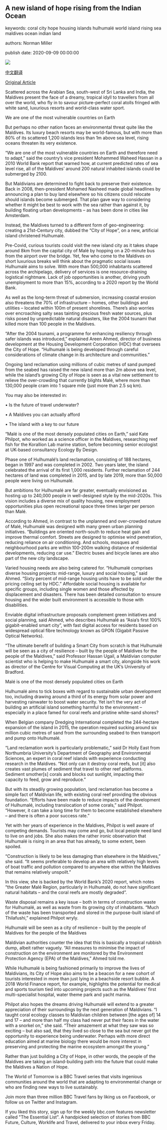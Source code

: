 ## A new island of hope rising from the Indian Ocean

keywords: coral city hope housing islands hulhumalé world island rising sea maldives ocean indian land

authors: Norman Miller

publish date: 2020-09-09 00:00:00

![](https://ychef.files.bbci.co.uk/624x351/p08p0nx6.jpg)

[中文翻译](A%20new%20island%20of%20hope%20rising%20from%20the%20Indian%20Ocean_zh.md)

[Original Article](https://www.bbc.com/travel/story/20200909-a-new-island-of-hope-rising-from-the-indian-ocean)

Scattered across the Arabian Sea, south-west of Sri Lanka and India, the Maldives present the face of a dreamy, tropical idyll to travellers from all over the world, who fly in to savour picture-perfect coral atolls fringed with white sand, luxurious resorts and world-class water sport.

We are one of the most vulnerable countries on Earth

But perhaps no other nation faces an environmental threat quite like the Maldives. Its luxury beach resorts may be world-famous, but with more than 80% of its scattered 1,200 islands less than 1m above sea level, rising oceans threaten its very existence.

“We are one of the most vulnerable countries on Earth and therefore need to adapt,” said the country’s vice president Mohammed Waheed Hassan in a 2010 World Bank report that warned how, at current predicted rates of sea level rise, all of the Maldives’ around 200 natural inhabited islands could be submerged by 2100.

But Maldivians are determined to fight back to preserve their existence. Back in 2008, then-president Mohamed Nasheed made global headlines by announcing a plan to buy land elsewhere so his citizens could relocate should islands become submerged. That plan gave way to considering whether it might be best to work with the sea rather than against it, by building floating urban developments – as has been done in cities like Amsterdam.

Instead, the Maldives turned to a different form of geo-engineering: creating a 21st-Century city, dubbed the “City of Hope”, on a new, artificial island christened Hulhumalé.

Pre-Covid, curious tourists could visit the new island city as it takes shape around 8km from the capital city of Malé by hopping on a 20-minute bus from the airport over the bridge. Yet, few who come to the Maldives on short luxurious breaks will think about the pragmatic social issues Hulhumalé aims to solve. With more than 500,000 inhabitants scattered across the archipelago, delivery of services is one resource-draining logistical nightmare. Lack of job opportunities is another, driving youth unemployment to more than 15%, according to a 2020 report by the World Bank.

As well as the long-term threat of submersion, increasing coastal erosion also threatens the 70% of infrastructure – homes, other buildings and utilities – located within 100m of present shorelines. There’s also worries over encroaching salty seas tainting precious fresh water sources, plus risks posed by unpredictable natural disasters, like the 2004 tsunami that killed more than 100 people in the Maldives.

“After the 2004 tsunami, a programme for enhancing resiliency through safer islands was introduced,” explained Areen Ahmed, director of business development at the Housing Development Corporation (HDC) that oversees the City of Hope. “Hulhumalé is being developed through careful considerations of climate change in its architecture and communities.”

Ongoing land reclamation using millions of cubic metres of sand pumped from the seabed has raised the new island more than 2m above sea level, while the island’s growing City of Hope is seen as a vital new settlement to relieve the over-crowding that currently blights Malé, where more than 130,000 people cram into 1 square mile (just more than 2.5 sq km).

You may also be interested in:

• Is the future of travel underwater?

• A Maldives you can actually afford

• The island with a key to our future

“Malé is one of the most densely populated cities on Earth,” said Kate Philpot, who worked as a science officer in the Maldives, researching reef fish for the Korallion Lab marine station, before becoming senior ecologist at UK-based consultancy Ecology By Design.

Phase one of Hulhumalé’s land reclamation, consisting of 188 hectares, began in 1997 and was completed in 2002. Two years later, the island celebrated the arrival of its first 1,000 residents. Further reclamation of 244 hectares of land was completed in 2015, and by late 2019, more than 50,000 people were living on Hulhumalé.

But ambitions for Hulhumalé are far greater, eventually envisioned as hosting up to 240,000 people in well-designed style by the mid-2020s. This vision includes a diverse mix of quality housing, new employment opportunities plus open recreational space three times larger per person than Malé.

According to Ahmed, in contrast to the unplanned and over-crowded nature of Malé, Hulhumalé was designed with many green urban planning initiatives. “Buildings are oriented north-south to reduce heat gain and improve thermal comfort. Streets are designed to optimise wind penetration, reducing reliance on air conditioning. And schools, mosques and neighbourhood parks are within 100-200m walking distance of residential developments, reducing car use.” Electric buses and bicycle lanes are also part of the new city landscape.

Varied housing needs are also being catered for. “Hulhumalé comprises diverse housing projects: mid-range, luxury and social housing,” said Ahmed. “Sixty percent of mid-range housing units have to be sold under the pricing ceiling set by HDC.” Affordable social housing is available for specific groups, including single women and those affected by displacement and disasters. There has been detailed consultation to ensure housing and the wider built environment is accessible to those with disabilities.

Enviable digital infrastructure proposals complement green initiatives and social planning, said Ahmed, who describes Hulhumalé as “Asia’s first 100% gigabit-enabled smart city”, with fast digital access for residents based on widespread optical fibre technology known as GPON (Gigabit Passive Optical Networks).

“The ultimate benefit of building a Smart City from scratch is that Hulhumalé will be seen as a city of resilience – built by the people of Maldives for the people of the Maldives,” said Professor Hassan Ugail, a Maldivian computer scientist who is helping to make Hulhumalé a smart city, alongside his work as director of the Centre for Visual Computing at the UK’s University of Bradford.

Malé is one of the most densely populated cities on Earth

Hulhumalé aims to tick boxes with regard to sustainable urban development too, including drawing around a third of its energy from solar power and harvesting rainwater to boost water security. Yet isn’t the very act of building an artificial island something harmful to the environment – especially in a place famed for coral reefs and pristine white-sand shores?

When Belgian company Dredging International completed the 244-hectare expansion of the island in 2015, the operation required sucking around six million cubic metres of sand from the surrounding seabed to then transport and pump onto Hulhumalé.

“Land reclamation work is particularly problematic,” said Dr Holly East from Northumbria University’s Department of Geography and Environmental Sciences, an expert in coral reef islands with experience conducting research in the Maldives. “Not only can it destroy coral reefs, but [it] also creates vast plumes of sediment that travel to other reef platforms. Sediment smother[s] corals and blocks out sunlight, impacting their capacity to feed, grow and reproduce.”

But with its steadily growing population, land reclamation has become a simple fact of Maldivian life, with existing coral reef providing the obvious foundation. “Efforts have been made to reduce impacts of the development of Hulhumalé, including translocation of some corals,” said Philpot. “However, it can take a long time for them to become established elsewhere – and there is often a poor success rate.”

Yet with her years of experience in the Maldives, Philpot is well aware of competing demands. Tourists may come and go, but local people need land to live on and jobs. She also makes the rather ironic observation that Hulhumalé is rising in an area that has already, to some extent, been spoiled.

“Construction is likely to be less damaging than elsewhere in the Maldives,” she said. “It seems preferable to develop an area with relatively high levels of boat traffic and pollution compared to anywhere else within the Maldives that remains relatively unspoilt.”

In this view, she is backed by the World Bank’s 2020 report, which notes “the Greater Malé Region, particularly in Hulhumalé, do not have significant natural habitats – and the coral reefs are mostly degraded”.

Waste disposal remains a key issue – both in terms of construction waste for Hulhumalé, as well as waste from its growing city of inhabitants. “Much of the waste has been transported and stored in the purpose-built island of Thilafushi,” explained Philpot wryly.

Hulhumalé will be seen as a city of resilience – built by the people of Maldives for the people of the Maldives

Maldivian authorities counter the idea that this is basically a tropical rubbish dump, albeit rather vaguely. “All measures to minimise the impact of construction on the environment are monitored by the Environment Protection Agency (EPA) of the Maldives,” Ahmed told me.

While Hulhumalé is being fashioned primarily to improve the lives of Maldivians, its City of Hope also aims to be a beacon for a new cohort of tourists interested in more than just lying in a beachside resort bubble. A 2018 World Finance report, for example, highlights the potential for medical and sports tourism tied into upcoming projects such as the Maldives’ first multi-specialist hospital, water theme park and yacht marina.

Philpot also hopes the dreams driving Hulhumalé will extend to a greater appreciation of their surroundings by the next generation of Maldivians. “I taught coral ecology classes to Maldivian children between [the ages of] 14 and 17 – and more than half my class had never put their faces in the water with a snorkel on,” she said. “Their amazement at what they saw was so exciting – but also sad, that they lived so close to the sea but never got the opportunity to experience being underwater. Perhaps with more direct education aimed at marine biology there would be more interest in preserving and protecting the marine ecosystem amongst the young.”

Rather than just building a City of Hope, in other words, the people of the Maldives are taking an island-building path into the future that could make the Maldives a Nation of Hope.

The World of Tomorrow is a BBC Travel series that visits ingenious communities around the world that are adapting to environmental change or who are finding new ways to live sustainably.

Join more than three million BBC Travel fans by liking us on Facebook, or follow us on Twitter and Instagram.

If you liked this story, sign up for the weekly bbc.com features newsletter called "The Essential List". A handpicked selection of stories from BBC Future, Culture, Worklife and Travel, delivered to your inbox every Friday.